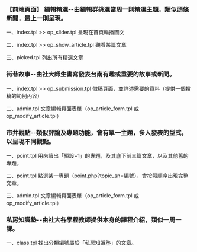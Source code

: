  <h3>【前端頁面】 編輯精選--由編輯群挑選當周一則精選主題，類似頭條新聞，最上一則呈現。</h3>
 <p>一、index.tpl >> op_slider.tpl 呈現在首頁輪播圖文</p>
 <p>二、index.tpl >> op_show_article.tpl 觀看某篇文章</p>
 <p>三、picked.tpl 列出所有精選文章</p>

<h3>街巷故事--由社大師生書寫發表台南有趣或重要的故事或新聞。 </h3>
<p>一、index.tpl >> op_submission.tpl 徵稿頁面，並詳述需要的資料（提供一個投稿的範例內容） </p>
<p>二、admin.tpl 文章編輯頁面表單（op_article_form.tpl 或 op_modify_article.tpl）</p>

<h3>市井觀點--類似評論及專題功能，會有單一主題，多人發表的型式，以呈現不同觀點。</h3> 
<p>一、point.tpl 用來讀出「預設=1」的專題，及其底下前三篇文章，以及其他舊的專題。 </p>
<p>二、point.tpl 點選某一專題（point.php?topic_sn=編號），會按照順序出現完整文章。 </p>
<p>三、admin.tpl 文章編輯頁面表單（op_article_form.tpl 或 op_modify_article.tpl）</p>

<h3>私房知識塾--由社大各學程教師提供本身的課程介紹，類似一周一課。 </h3>
<p>一、class.tpl 找出分類編號屬於「私房知識塾」的文章。</p>